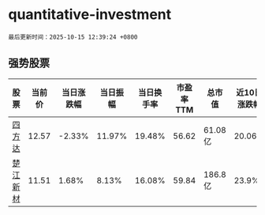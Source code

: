 # quantitative-investment

`最后更新时间：2025-10-15 12:39:24 +0800`

## 强势股票

|股票|当前价|当日涨跌幅|当日振幅|当日换手率|市盈率TTM|总市值|近10日涨跌幅|
|----|----|----|----|----|----|----|----|
|[四方达](https://xueqiu.com/S/SZ300179)|12.57|-2.33%|11.97%|19.48%|56.62|61.08亿|20.06%|
|[楚江新材](https://xueqiu.com/S/SZ002171)|11.51|1.68%|8.13%|16.08%|59.84|186.8亿|23.9%|
